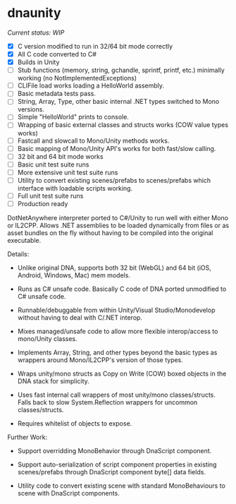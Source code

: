 # dnaunity

*Current status: WIP*

- [x] C version modified to run in 32/64 bit mode correctly
- [x] All C code converted to C#
- [x] Builds in Unity
- [ ] Stub functions (memory, string, gchandle, sprintf, printf, etc.) minimally working (no NotImplementedExceptions)
- [ ] CLIFile load works loading a HelloWorld assembly.
- [ ] Basic metadata tests pass.
- [ ] String, Array, Type, other basic internal .NET types switched to Mono versions.
- [ ] Simple "HelloWorld" prints to console.
- [ ] Wrapping of basic external classes and structs works (COW value types works)
- [ ] Fastcall and slowcall to Mono/Unity methods works.
- [ ] Basic mapping of Mono/Unity API's works for both fast/slow calling.
- [ ] 32 bit and 64 bit mode works
- [ ] Basic unit test suite runs
- [ ] More extensive unit test suite runs
- [ ] Utility to convert existing scenes/prefabs to scenes/prefabs which interface with loadable scripts working.
- [ ] Full unit test suite runs
- [ ] Production ready
 
DotNetAnywhere interpreter ported to C#/Unity to run well with either Mono or IL2CPP.  Allows .NET assemblies
to be loaded dynamically from files or as asset bundles on the fly without having to be compiled into the 
original executable.

Details:

- Unlike original DNA, supports both 32 bit (WebGL) and 64 bit (iOS, Android, Windows, Mac) mem models.

- Runs as C# unsafe code.  Basically C code of DNA ported unmodified to C# unsafe code.

- Runnable/debuggable from within Unity/Visual Studio/Monodevelop without having to deal with C/.NET interop.

- Mixes managed/unsafe code to allow more flexible interop/access to mono/Unity classes.

- Implements Array, String, and other types beyond the basic types as wrappers around Mono/IL2CPP's
  version of those types.
  
- Wraps unity/mono structs as Copy on Write (COW) boxed objects in the DNA stack for simplicity.

- Uses fast internal call wrappers of most unity/mono classes/structs.  Falls back to slow System.Reflection wrappers for
  uncommon classes/structs.
  
- Requires whitelist of objects to expose.

Further Work:

- Support overridding MonoBehavior through DnaScript component.

- Support auto-serialization of script component properties in existing scenes/prefabs through DnaScript component byte[] data fields.

- Utility code to convert existing scene with standard MonoBehaviours to scene with DnaScript components.
